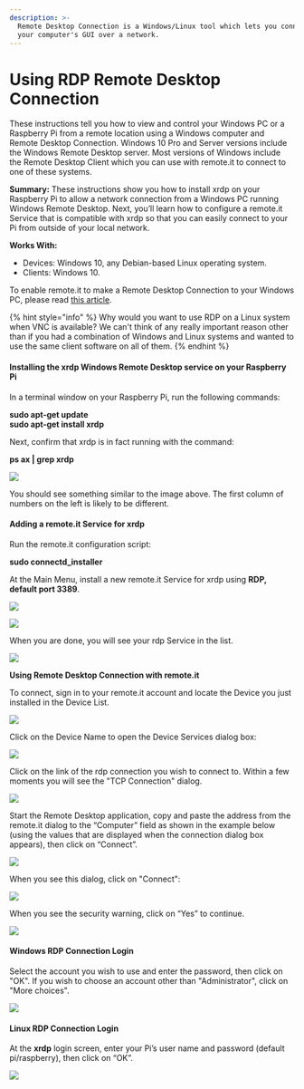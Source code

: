 ```yaml
---
description: >-
  Remote Desktop Connection is a Windows/Linux tool which lets you connect to
  your computer's GUI over a network.
---
```


# Using RDP Remote Desktop Connection

These instructions tell you how to view and control your Windows PC or a Raspberry Pi from a remote location using a Windows computer and Remote Desktop Connection.  Windows 10 Pro and Server versions include the Windows Remote Desktop server.  Most versions of Windows include the Remote Desktop Client which you can use with remote.it to connect to one of these systems.

**Summary:** These instructions show you how to install xrdp on your Raspberry Pi to allow a network connection from a Windows PC running Windows Remote Desktop.  Next, you’ll learn how to configure a remote.it Service that is compatible with xrdp so that you can easily connect to your Pi from outside of your local network.

**Works With:**

* Devices: Windows 10, any Debian-based Linux operating system.
* Clients: Windows 10.

To enable remote.it to make a Remote Desktop Connection to your Windows PC, please read [this article](https://remot3it.zendesk.com/hc/en-us/articles/360021173091-remote-it-Connect-for-Windows-now-available).

{% hint style="info" %}
Why would you want to use RDP on a Linux system when VNC is available?  We can't think of any really important reason other than if you had a combination of Windows and Linux systems and wanted to use the same client software on all of them.
{% endhint %}

#### **Installing the xrdp Windows Remote Desktop service on your Raspberry Pi**

In a terminal window on your Raspberry Pi, run the following commands:

**sudo apt-get update  
sudo apt-get install xrdp**

Next, confirm that xrdp is in fact running with the command:

**ps ax \| grep xrdp**

![](../../.gitbook/assets/image%20%28409%29.png)

You should see something similar to the image above.  The first column of numbers on the left is likely to be different.

#### **Adding a remote.it Service for xrdp**

Run the remote.it configuration script:

**sudo connectd\_installer**

At the Main Menu, install a new remote.it Service for xrdp using **RDP, default port 3389**.

![](../../.gitbook/assets/image%20%28301%29.png)

![](../../.gitbook/assets/image%20%28404%29.png)

When you are done, you will see your rdp Service in the list.

![](../../.gitbook/assets/image%20%2844%29.png)

**Using Remote Desktop Connection with remote.it**

To connect, sign in to your remote.it account and locate the Device you just installed in the Device List.

![](../../.gitbook/assets/image%20%28250%29.png)

Click on the Device Name to open the Device Services dialog box:

![](../../.gitbook/assets/image%20%2812%29.png)

Click on the link of the rdp connection you wish to connect to.  Within a few moments you will see the "TCP Connection" dialog.

![](../../.gitbook/assets/image%20%28304%29.png)

Start the Remote Desktop application, copy and paste the address from the remote.it dialog to the “Computer” field as shown in the example below \(using the values that are displayed when the connection dialog box appears\), then click on “Connect”.

![](../../.gitbook/assets/image%20%28103%29.png)

When you see this dialog, click on "Connect":

![](../../.gitbook/assets/image%20%28296%29.png)

When you see the security warning, click on “Yes” to continue.

![](../../.gitbook/assets/image%20%28111%29.png)

#### **Windows RDP Connection Login**

Select the account you wish to use and enter the password, then click on "OK".  If you wish to choose an account other than "Administrator", click on "More choices".

![](../../.gitbook/assets/image%20%28485%29.png)

#### **Linux RDP Connection Login**

At the **xrdp** login screen, enter your Pi’s user name and password \(default pi/raspberry\), then click on “OK”.

![](../../.gitbook/assets/image%20%28214%29.png)

